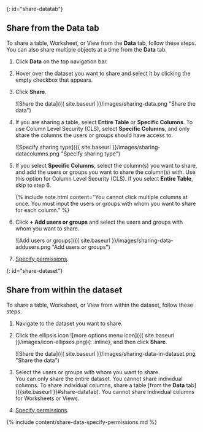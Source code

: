 {: id="share-datatab"}
## Share from the Data tab
To share a table, Worksheet, or View from the **Data** tab, follow these steps. You can also share multiple objects at a time from the **Data** tab.

1. Click **Data** on the top navigation bar.

2. Hover over the dataset you want to share and select it by clicking the empty checkbox that appears.

3. Click **Share**.

    ![Share the data]({{ site.baseurl }}/images/sharing-data.png "Share the data")

4. If you are sharing a table, select **Entire Table** or **Specific Columns**. To use Column Level Security (CLS), select **Specific Columns**, and only share the columns the users or groups should have access to.

    ![Specify sharing type]({{ site.baseurl }}/images/sharing-datacolumns.png "Specify sharing type")

5. If you select **Specific Columns**, select the column(s) you want to share, and add the users or groups you want to share the column(s) with. Use this option for Column Level Security (CLS). If you select **Entire Table**, skip to step 6.

    {% include note.html content="You cannot click multiple columns at once. You must input the users or groups with whom you want to share for each column." %}

6. Click **+ Add users or groups** and select the users and groups with whom you want to share.

    ![Add users or groups]({{ site.baseurl }}/images/sharing-data-addusers.png "Add users or groups")

7. [Specify permissions](#specify-permissions).

{: id="share-dataset"}
## Share from within the dataset
To share a table, Worksheet, or View from within the dataset, follow these steps.
1. Navigate to the dataset you want to share.

2. Click the ellipsis icon ![more options menu icon]({{ site.baseurl }}/images/icon-ellipses.png){: .inline}, and then click **Share**.

    ![Share the data]({{ site.baseurl }}/images/sharing-data-in-dataset.png "Share the data")

3. Select the users or groups with whom you want to share.<br>
    You can only share the entire dataset. You cannot share individual columns. To share individual columns, share a table [from the **Data** tab]({{site.baseurl }}#share-datatab). You cannot share individual columns for Worksheets or Views.

4. [Specify permissions](#specify-permissions).

{% include content/share-data-specify-permissions.md %}
